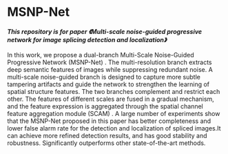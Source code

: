 # MSNP-Net
***This repository is for paper 《Multi-scale noise-guided progressive network for image splicing detection and localization》***</br></br>
In this work, we propose a dual-branch Multi-Scale Noise-Guided Progressive Network (MSNP-Net) . The multi-resolution branch extracts deep semantic features of images while suppressing redundant noise. A multi-scale noise-guided branch is designed to capture more subtle tampering artifacts and guide the network to strengthen the learning of spatial structure features. The
two branches complement and restrict each other. The features of different scales are fused in a gradual mechanism, and the feature expression is aggregated through the spatial channel feature aggregation module (SCAM) . A large number of experiments show that the MSNP-Net proposed in this paper has better completeness and lower false alarm rate for the detection and localization of spliced images.It can achieve more refined detection results, and has good stability and robustness. Significantly outperforms other state-of-the-art methods.
